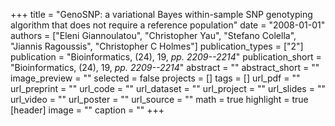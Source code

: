 +++
title = "GenoSNP: a variational Bayes within-sample SNP genotyping algorithm that does not require a reference population"
date = "2008-01-01"
authors = ["Eleni Giannoulatou", "Christopher Yau", "Stefano Colella", "Jiannis Ragoussis", "Christopher C Holmes"]
publication_types = ["2"]
publication = "Bioinformatics, (24), 19, _pp. 2209--2214_"
publication_short = "Bioinformatics, (24), 19, _pp. 2209--2214_"
abstract = ""
abstract_short = ""
image_preview = ""
selected = false
projects = []
tags = []
url_pdf = ""
url_preprint = ""
url_code = ""
url_dataset = ""
url_project = ""
url_slides = ""
url_video = ""
url_poster = ""
url_source = ""
math = true
highlight = true
[header]
image = ""
caption = ""
+++

